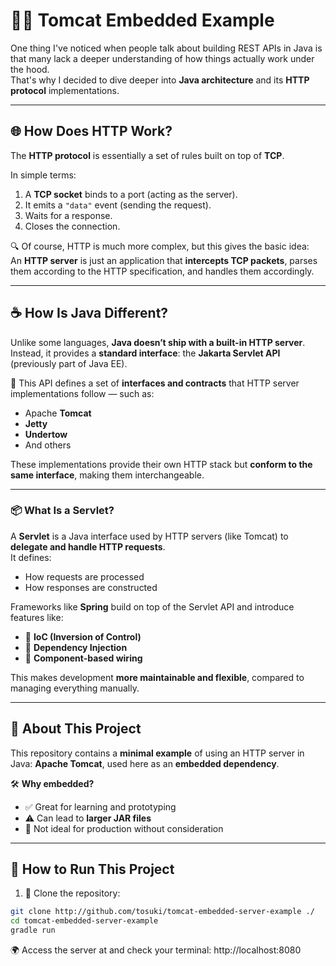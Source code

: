 # 🐱‍💻 Tomcat Embedded Example

One thing I've noticed when people talk about building REST APIs in Java is that many lack a deeper understanding of how things actually work under the hood.  
That's why I decided to dive deeper into **Java architecture** and its **HTTP protocol** implementations.

---

## 🌐 How Does HTTP Work?

The **HTTP protocol** is essentially a set of rules built on top of **TCP**.

In simple terms:
1. A **TCP socket** binds to a port (acting as the server).
2. It emits a `"data"` event (sending the request).
3. Waits for a response.
4. Closes the connection.

🔍 Of course, HTTP is much more complex, but this gives the basic idea:  
An **HTTP server** is just an application that **intercepts TCP packets**, parses them according to the HTTP specification, and handles them accordingly.

---

## ☕ How Is Java Different?

Unlike some languages, **Java doesn’t ship with a built-in HTTP server**.  
Instead, it provides a **standard interface**: the **Jakarta Servlet API** (previously part of Java EE).

🧩 This API defines a set of **interfaces and contracts** that HTTP server implementations follow — such as:

- Apache **Tomcat**
- **Jetty**
- **Undertow**
- And others

These implementations provide their own HTTP stack but **conform to the same interface**, making them interchangeable.

---

### 📦 What Is a Servlet?

A **Servlet** is a Java interface used by HTTP servers (like Tomcat) to **delegate and handle HTTP requests**.  
It defines:
- How requests are processed
- How responses are constructed

Frameworks like **Spring** build on top of the Servlet API and introduce features like:

- 🧠 **IoC (Inversion of Control)**
- 🔌 **Dependency Injection**
- 🧱 **Component-based wiring**

This makes development **more maintainable and flexible**, compared to managing everything manually.

---

## 📁 About This Project

This repository contains a **minimal example** of using an HTTP server in Java: **Apache Tomcat**, used here as an **embedded dependency**.

🛠️ **Why embedded?**
- ✅ Great for learning and prototyping
- ⚠️ Can lead to **larger JAR files**
- 🚫 Not ideal for production without consideration

---

## 🚀 How to Run This Project

1. 🧬 Clone the repository:
```bash
git clone http://github.com/tosuki/tomcat-embedded-server-example ./
cd tomcat-embedded-server-example
gradle run
```
🌍 Access the server at and check your terminal:
http://localhost:8080
